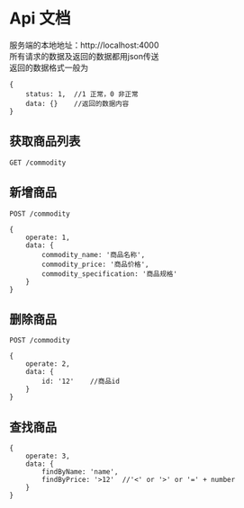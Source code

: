 # Api 文档

服务端的本地地址：http://localhost:4000 <br>
所有请求的数据及返回的数据都用json传送 <br>
返回的数据格式一般为
```
{
    status: 1,  //1 正常，0 非正常
    data: {}    //返回的数据内容
}
```

## 获取商品列表
```
GET /commodity
```

## 新增商品
```
POST /commodity
```
```
{
    operate: 1,
    data: {
        commodity_name: '商品名称',
        commodity_price: '商品价格',
        commodity_specification: '商品规格'
    }
}
```
## 删除商品
```
POST /commodity
```
```
{
    operate: 2,
    data: {
        id: '12'    //商品id
    }
}
```
## 查找商品
```
{
    operate: 3,
    data: {
        findByName: 'name',
        findByPrice: '>12'  //'<' or '>' or '=' + number
    }
}
```